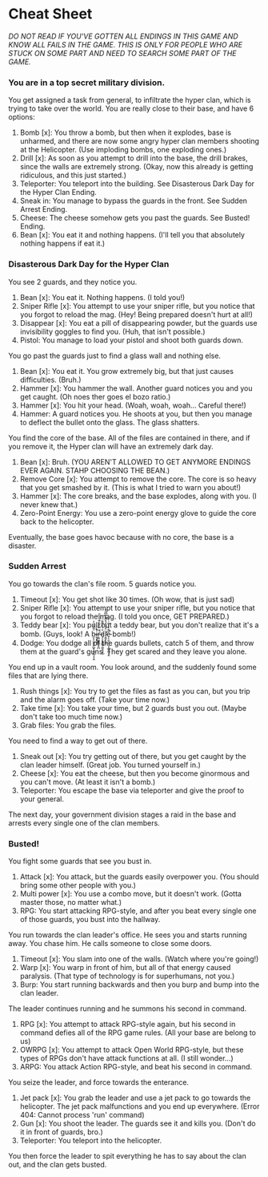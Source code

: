 # Cheat Sheet
*DO NOT READ IF YOU'VE GOTTEN ALL ENDINGS IN THIS GAME AND KNOW ALL FAILS IN THE GAME. THIS IS ONLY FOR PEOPLE WHO ARE STUCK ON SOME PART AND NEED TO SEARCH SOME PART OF THE GAME.*

### You are in a top secret military division.
You get assigned a task from general, to infiltrate the hyper clan, which is trying to take over the world.
You are really close to their base, and have 6 options:
1. Bomb [x]: You throw a bomb, but then when it explodes, base is unharmed, and there are now some angry hyper clan members shooting at the Helicopter. (Use imploding bombs, one exploding ones.)
2. Drill [x]: As soon as you attempt to drill into the base, the drill brakes, since the walls are extremely strong. (Okay, now this already is getting ridiculous, and this just started.)
3. Teleporter: You teleport into the building. See Disasterous Dark Day for the Hyper Clan Ending.
4. Sneak in: You manage to bypass the guards in the front. See Sudden Arrest Ending.
5. Cheese: The cheese somehow gets you past the guards. See Busted! Ending.
6. Bean [x]: You eat it and nothing happens. (I'll tell you that absolutely nothing happens if eat it.)


### Disasterous Dark Day for the Hyper Clan
You see 2 guards, and they notice you.
1. Bean [x]: You eat it. Nothing happens. (I told you!)
2. Sniper Rifle [x]: You attempt to use your sniper rifle, but you notice that you forgot to reload the mag. (Hey! Being prepared doesn't hurt at all!)
3. Disappear [x]: You eat a pill of disappearing powder, but the guards use invisibility goggles to find you. (Huh, that isn't possible.)
4. Pistol: You manage to load your pistol and shoot both guards down.

You go past the guards just to find a glass wall and nothing else.
1. Bean [x]: You eat it. You grow extremely big, but that just causes difficulties. (Bruh.)
2. Hammer [x]: You hammer the wall. Another guard notices you and you get caught. (Oh noes ther goes el bozo ratio.)
3. Hammer [x]: You hit your head. (Woah, woah, woah... Careful there!)
4. Hammer: A guard notices you. He shoots at you, but then you manage to deflect the bullet onto the glass. The glass shatters.

You find the core of the base. All of the files are contained in there, and if you remove it, the Hyper clan will have an extremely dark day.
1. Bean [x]: Bruh. (YOU AREN'T ALLOWED TO GET ANYMORE ENDINGS EVER AGAIN. STAHP CHOOSING THE BEAN.)
2. Remove Core [x]: You attempt to remove the core. The core is so heavy that you get smashed by it. (This is what I tried to warn you about!)
3. Hammer [x]: The core breaks, and the base explodes, along with you. (I never knew that.)
4. Zero-Point Energy: You use a zero-point energy glove to guide the core back to the helicopter.

Eventually, the base goes havoc because with no core, the base is a disaster.


### Sudden Arrest
You go towards the clan's file room. 5 guards notice you.
1. Timeout [x]: You get shot like 30 times. (Oh wow, that is just sad)
2. Sniper Rifle [x]: You attempt to use your sniper rifle, but you notice that you forgot to reload the mag. (I told you once, GET PREPARED.)
3. Teddy bear [x]: You pull out a teddy bear, but you don't realize that it's a bomb. (Guys, look! A b̵̮͎̜̬͍̱̙̺̟̝̲̝̰͔͎͍̍̃̎̀̉̓i̷̬͙̟͉̖͐̀͗̚ṛ̵͇͚͓̻̤̥̪̇͊̿̓̄̍͊͒̂͆̄͘d̷̡͕̙̱̤̳̘͚͓̘̟̾͛̓͌͋ͅì̷̭͍̙̞̬̈͒̓̎́̊͂̔͒͆̃̓̕̕e̵̩̜͈͉͔͕̣͉̝̪̩̗͈̎͒͛̾͋̇̍̈̚ bomb!)
4. Dodge: You dodge all of the guards bullets, catch 5 of them, and throw them at the guard's guns. They get scared and they leave you alone.

You end up in a vault room. You look around, and the suddenly found some files that are lying there.
1. Rush things [x]: You try to get the files as fast as you can, but you trip and the alarm goes off. (Take your time now.)
2. Take time [x]: You take your time, but 2 guards bust you out. (Maybe don't take too much time now.)
3. Grab files: You grab the files.

You need to find a way to get out of there.
1. Sneak out [x]: You try getting out of there, but you get caught by the clan leader himself. (Great job. You turned yourself in.)
2. Cheese [x]: You eat the cheese, but then you become ginormous and you can't move. (At least it isn't a bomb.)
3. Teleporter: You escape the base via teleporter and give the proof to your general.

The next day, your government division stages a raid in the base and arrests every single one of the clan members.


### Busted!
You fight some guards that see you bust in.
1. Attack [x]: You attack, but the guards easily overpower you. (You should bring some other people with you.)
2. Multi power [x]: You use a combo move, but it doesn't work. (Gotta master those, no matter what.)
3. RPG: You start attacking RPG-style, and after you beat every single one of those guards, you bust into the hallway.

You run towards the clan leader's office. He sees you and starts running away. You chase him. He calls someone to close some doors.
1. Timeout [x]: You slam into one of the walls. (Watch where you're going!)
2. Warp [x]: You warp in front of him, but all of that energy caused paralysis. (That type of technology is for superhumans, not you.)
3. Burp: You start running backwards and then you burp and bump into the clan leader.

The leader continues running and he summons his second in command.
1. RPG [x]: You attempt to attack RPG-style again, but his second in command defies all of the RPG game rules. (All your base are belong to us)
2. OWRPG [x]: You attempt to attack Open World RPG-style, but these types of RPGs don't have attack functions at all. (I still wonder...)
3. ARPG: You attack Action RPG-style, and beat his second in command.

You seize the leader, and force towards the enterance.
1. Jet pack [x]: You grab the leader and use a jet pack to go towards the helicopter. The jet pack malfunctions and you end up everywhere. (Error 404: Cannot process 'run' command)
2. Gun [x]: You shoot the leader. The guards see it and kills you. (Don't do it in front of guards, bro.)
3. Teleporter: You teleport into the helicopter.

You then force the leader to spit everything he has to say about the clan out, and the clan gets busted.